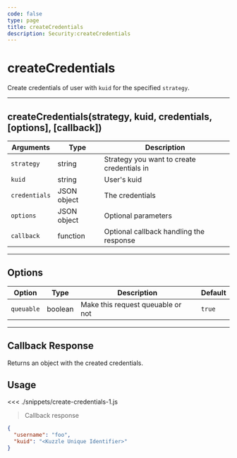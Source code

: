 ```yaml
---
code: false
type: page
title: createCredentials
description: Security:createCredentials
---
```


# createCredentials

Create credentials of user with `kuid` for the specified `strategy`.

---

## createCredentials(strategy, kuid, credentials, [options], [callback])

| Arguments     | Type        | Description                                |
| ------------- | ----------- | ------------------------------------------ |
| `strategy`    | string      | Strategy you want to create credentials in |
| `kuid`        | string      | User's kuid                                |
| `credentials` | JSON object | The credentials                            |
| `options`     | JSON object | Optional parameters                        |
| `callback`    | function    | Optional callback handling the response    |

---

## Options

| Option     | Type    | Description                       | Default |
| ---------- | ------- | --------------------------------- | ------- |
| `queuable` | boolean | Make this request queuable or not | `true`  |

---

## Callback Response

Returns an object with the created credentials.

## Usage

<<< ./snippets/create-credentials-1.js

> Callback response

```json
{
  "username": "foo",
  "kuid": "<Kuzzle Unique Identifier>"
}
```
